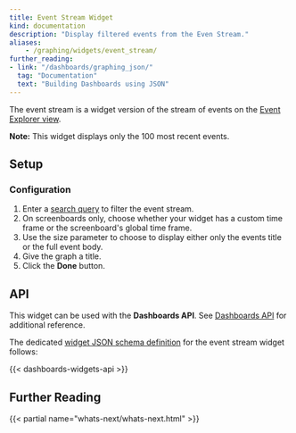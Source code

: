 ```yaml
---
title: Event Stream Widget
kind: documentation
description: "Display filtered events from the Even Stream."
aliases:
    - /graphing/widgets/event_stream/
further_reading:
- link: "/dashboards/graphing_json/"
  tag: "Documentation"
  text: "Building Dashboards using JSON"
---
```


The event stream is a widget version of the stream of events on the [Event Explorer view][1].

**Note:** This widget displays only the 100 most recent events.

## Setup

### Configuration

1. Enter a [search query][2] to filter the event stream.
2. On screenboards only, choose whether your widget has a custom time frame or the screenboard's global time frame.
3. Use the size parameter to choose to display either only the events title or the full event body.
4. Give the graph a title.
5. Click the **Done** button.

## API

This widget can be used with the **Dashboards API**. See [Dashboards API][3] for additional reference.

The dedicated [widget JSON schema definition][4] for the event stream widget follows:

{{< dashboards-widgets-api >}}

## Further Reading

{{< partial name="whats-next/whats-next.html" >}}

[1]: /events/
[2]: /events/explorer/#search-syntax
[3]: /api/latest/dashboards/
[4]: /dashboards/graphing_json/widget_json/
